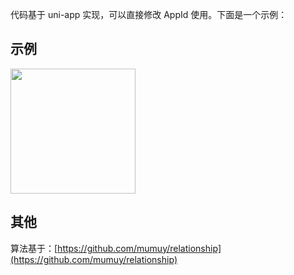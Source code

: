 代码基于 uni-app 实现，可以直接修改 AppId 使用。下面是一个示例：

## 示例

<img src="https://cdn.feizhaojun.com/static/qrcode-relationship-mp.jpg" style="width:200px;" />

## 其他

算法基于：[https://github.com/mumuy/relationship](https://github.com/mumuy/relationship)
